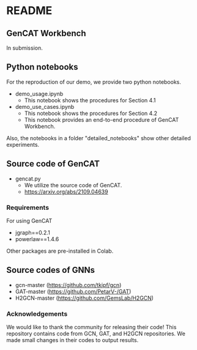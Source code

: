 # README

## GenCAT Workbench

In submission.

## Python notebooks
For the reproduction of our demo, we provide two python notebooks.
+ demo_usage.ipynb
  + This notebook shows the procedures for Section 4.1
+ demo_use_cases.ipynb
  + This notebook shows the procedures for Section 4.2
  + This notebook provides an end-to-end procedure of GenCAT Workbench.

Also, the notebooks in a folder "detailed_notebooks" show other detailed experiments.

## Source code of GenCAT

+ gencat.py
  + We utilize the source code of GenCAT.
  + https://arxiv.org/abs/2109.04639

### Requirements
For using GenCAT
+ jgraph==0.2.1
+ powerlaw==1.4.6

Other packages are pre-installed in Colab.

## Source codes of GNNs
  + gcn-master (https://github.com/tkipf/gcn)
  + GAT-master (https://github.com/PetarV-/GAT)
  + H2GCN-master (https://github.com/GemsLab/H2GCN)
  
### Acknowledgements
We would like to thank the community for releasing their code! This repository contains code from GCN, GAT, and H2GCN repositories.
We made small changes in their codes to output results.
